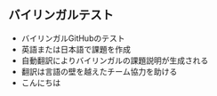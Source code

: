 ## バイリンガルテスト
- バイリンガルGitHubのテスト
- 英語または日本語で課題を作成
- 自動翻訳によりバイリンガルの課題説明が生成される
- 翻訳は言語の壁を越えたチーム協力を助ける
- こんにちは
